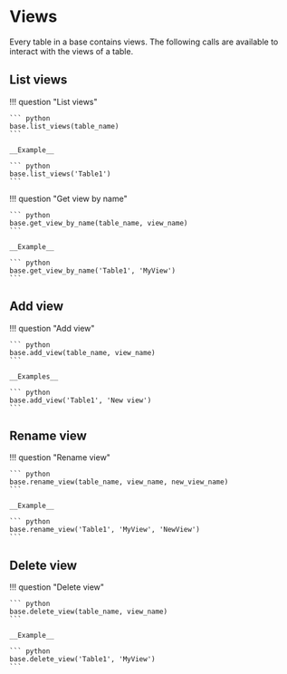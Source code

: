 # Views

Every table in a base contains views. The following calls are available to interact with the views of a table.

## List views

!!! question "List views"


    ``` python
    base.list_views(table_name)
    ```

    __Example__
    
    ``` python
    base.list_views('Table1')
    ```

!!! question "Get view by name"

    ``` python
    base.get_view_by_name(table_name, view_name)
    ```

    __Example__

    ``` python
    base.get_view_by_name('Table1', 'MyView')
    ```

## Add view

!!! question "Add view"

    
    ``` python
    base.add_view(table_name, view_name)
    ```

    __Examples__

    ``` python
    base.add_view('Table1', 'New view')
    ```

## Rename view

!!! question "Rename view"


    ``` python
    base.rename_view(table_name, view_name, new_view_name)
    ```

    __Example__

    ``` python
    base.rename_view('Table1', 'MyView', 'NewView')
    ```

## Delete view

!!! question "Delete view"


    ``` python
    base.delete_view(table_name, view_name)
    ```

    __Example__

    ``` python
    base.delete_view('Table1', 'MyView')
    ```
